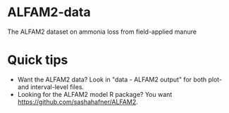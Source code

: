 # ALFAM2-data
The ALFAM2 dataset on ammonia loss from field-applied manure

# Quick tips
* Want the ALFAM2 data? Look in "data - ALFAM2 output" for both plot- and interval-level files.
* Looking for the ALFAM2 model R package? You want https://github.com/sashahafner/ALFAM2.
